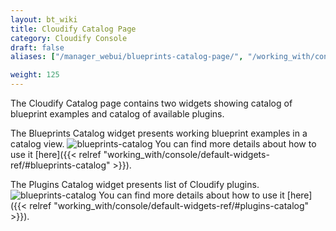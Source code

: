 ```yaml
---
layout: bt_wiki
title: Cloudify Catalog Page
category: Cloudify Console
draft: false
aliases: ["/manager_webui/blueprints-catalog-page/", "/working_with/console/blueprints-catalog-page/"]

weight: 125
---
```


The Cloudify Catalog page contains two widgets showing catalog of blueprint examples and catalog of available plugins. 

The Blueprints Catalog widget presents working blueprint examples in a catalog view.
![blueprints-catalog]( /images/ui/widgets/blueprints-catalog.png )
You can find more details about how to use it [here]({{< relref "working_with/console/default-widgets-ref/#blueprints-catalog" >}}).


The Plugins Catalog widget presents list of Cloudify plugins.
![blueprints-catalog]( /images/ui/widgets/plugins-catalog.png )
You can find more details about how to use it [here]({{< relref "working_with/console/default-widgets-ref/#plugins-catalog" >}}).
